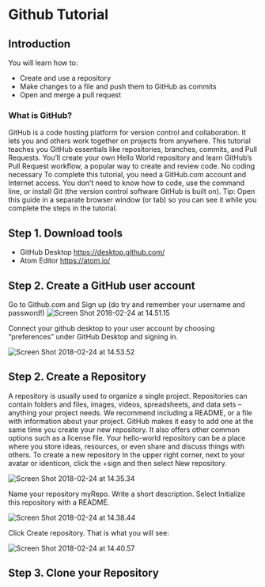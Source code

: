 # Github Tutorial
## Introduction

You will learn how to:
- Create and use a repository
- Make changes to a file and push them to GitHub as commits
- Open and merge a pull request

### What is GitHub?
GitHub is a code hosting platform for version control and collaboration. It lets you and others work together on projects from anywhere.
This tutorial teaches you GitHub essentials like repositories, branches, commits, and Pull Requests. You’ll create your own Hello World repository and learn GitHub’s Pull Request workflow, a popular way to create and review code.
No coding necessary
To complete this tutorial, you need a GitHub.com account and Internet access. You don’t need to know how to code, use the command line, or install Git (the version control software GitHub is built on).
Tip: Open this guide in a separate browser window (or tab) so you can see it while you complete the steps in the tutorial.

## Step 1. Download tools

- GitHub Desktop https://desktop.github.com/
- Atom Editor  https://atom.io/

## Step 2. Create a GitHub user account
Go to Github.com and Sign up (do try and remember your username and password!)
![Screen Shot 2018-02-24 at 14.51.15](https://i.imgur.com/TLWo3Pl.png)

Connect your github desktop to your user account by choosing “preferences” under GitHub Desktop and signing in.

![Screen Shot 2018-02-24 at 14.53.52](https://i.imgur.com/RxbOLWm.png)

## Step 2. Create a Repository
A repository is usually used to organize a single project. Repositories can contain folders and files, images, videos, spreadsheets, and data sets – anything your project needs. We recommend including a README, or a file with information about your project. GitHub makes it easy to add one at the same time you create your new repository. It also offers other common options such as a license file.
Your hello-world repository can be a place where you store ideas, resources, or even share and discuss things with others.
To create a new repository
In the upper right corner, next to your avatar or identicon, click the +sign  and then select New repository.

![Screen Shot 2018-02-24 at 14.35.34](https://i.imgur.com/R0t1SIT.png)

Name your repository myRepo.
Write a short description.
Select Initialize this repository with a README.

![Screen Shot 2018-02-24 at 14.38.44](https://i.imgur.com/8DdoPnG.png)


Click Create repository.
That is what you will see:

![Screen Shot 2018-02-24 at 14.40.57](https://i.imgur.com/sQoQ3bc.png)

## Step 3. Clone your Repository

